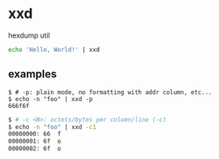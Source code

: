 # xxd

hexdump util

```bash
echo 'Hello, World!' | xxd
```


## examples

```
$ # -p: plain mode, no formatting with addr column, etc...
$ echo -n "foo" | xxd -p
666f6f
```

```bash
$ # -c <N>: octets/bytes per column/line (-c)
$ echo -n "foo" | xxd -c1
00000000: 66  f
00000001: 6f  o
00000002: 6f  o
```

